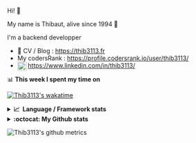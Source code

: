 Hi! 👋

My name is Thibaut, alive since 1994 🍷

I'm a backend developper

-   📝 CV / Blog : https://thib3113.fr
-   My codersRank : https://profile.codersrank.io/user/thib3113/
-   <a href="https://www.linkedin.com/in/thib3113/"><img align="left" alt="Thib3113's Linkedin" width="21px" src="https://raw.githubusercontent.com/peterthehan/peterthehan/master/assets/linkedin.svg" /></a> https://www.linkedin.com/in/thib3113/

📊 **This week I spent my time on**

[![Thib3113's wakatime](https://github-readme-stats.vercel.app/api/wakatime?username=thib3113&layout=default&theme=dracula&langs_count=6&hide_title=true&hide_border=true)](https://wakatime.com/@thib3113)

<details>
  <summary><b>📈&nbsp;&nbsp;Language&nbsp;/&nbsp;Framework stats</b></summary>
  <br/>  
  <a href='https://profile.codersrank.io/user/thib3113/'>
  <img src='http://cr-skills-chart-widget.azurewebsites.net/api/api?username=thib3113&padding=30&skills=php,batchfile,javascript,less,mysql,reactjs,scss,shell,typescript,vue'>
  </a>
</details>

<details>
  <summary><b>:octocat: My Github stats</b></summary>
  <br/>  
  
  <img src="https://github-readme-stats.vercel.app/api?username=thib3113&theme=dracula&show_icons=true&" alt="Thib3113's GitHub stats" />

<!--START_SECTION:activity-->

1. 🗣 Commented on [#17](https://github.com/dsteinkopf/backup-all-mysql/issues/17) in [dsteinkopf/backup-all-mysql](https://github.com/dsteinkopf/backup-all-mysql)
2. 🎉 Merged PR [#132](https://github.com/thib3113/vban/pull/132) in [thib3113/vban](https://github.com/thib3113/vban)
3. 🎉 Merged PR [#463](https://github.com/thib3113/unifi-client/pull/463) in [thib3113/unifi-client](https://github.com/thib3113/unifi-client)
4. 🎉 Merged PR [#123](https://github.com/thib3113/vban/pull/123) in [thib3113/vban](https://github.com/thib3113/vban)
5. 🎉 Merged PR [#129](https://github.com/thib3113/vban/pull/129) in [thib3113/vban](https://github.com/thib3113/vban)
 <!--END_SECTION:activity-->

</details>

![Thib3113's github metrics](https://gist.githubusercontent.com/thib3113/83a96e16f8bca103f1b0e376186c66ec/raw/github-metrics.svg)
